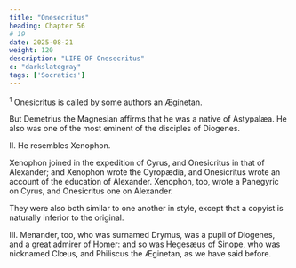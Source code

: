 ```yaml
---
title: "Onesecritus"
heading: Chapter 56
# 19
date: 2025-08-21
weight: 120
description: "LIFE OF Onesecritus"
c: "darkslategray"
tags: ['Socratics']
---
```



<sup>1</sup> Onesicritus is called by some authors an Æginetan.

But Demetrius the Magnesian affirms that he was a native of Astypalæa. He also was one of the most eminent of the disciples of Diogenes.


II. He resembles Xenophon.

Xenophon joined in the expedition of Cyrus, and Onesicritus in that of Alexander; and Xenophon wrote the Cyropædia, and Onesicritus wrote an account of the education of Alexander. Xenophon, too, wrote a Panegyric on Cyrus, and Onesicritus one on Alexander. 

They were also both similar to one another in style, except that a copyist is naturally inferior to the original.


III. Menander, too, who was surnamed Drymus, was a pupil of Diogenes, and a great admirer of Homer: and so was Hegesæus of Sinope, who was nicknamed Clœus, and Philiscus the Æginetan, as we have said before.

